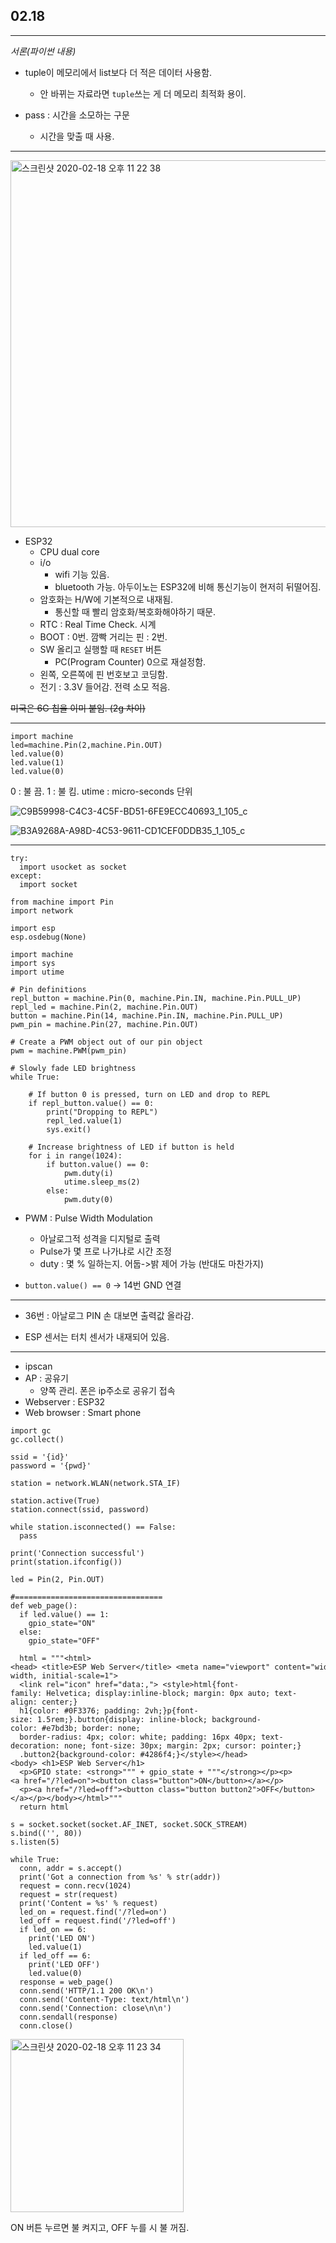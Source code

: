 ## 02.18

----

*서론(파이썬 내용)*

- tuple이 메모리에서 list보다 더 적은 데이터 사용함.
    - 안 바뀌는 자료라면 `tuple`쓰는 게 더 메모리 최적화 용이.

- pass : 시간을 소모하는 구문
    - 시간을 맞출 때 사용.

----
<img width="587" alt="스크린샷 2020-02-18 오후 11 22 38" src="https://user-images.githubusercontent.com/48315997/74744434-96b8db00-52a5-11ea-8118-ffc3a3d9eeae.png">



- ESP32
    - CPU dual core
    - i/o
        - wifi 기능 있음.
        - bluetooth 가능.
        아두이노는 ESP32에 비해 통신기능이 현저히 뒤떨어짐.
    - 암호화는 H/W에 기본적으로 내재됨.
        - 통신할 때 빨리 암호화/복호화해야하기 때문.
    - RTC : Real Time Check. 시계
    - BOOT : 0번. 깜빡 거리는 핀 : 2번. 
    - SW 올리고 실행할 때 `RESET` 버튼 
        - PC(Program Counter) 0으로 재설정함.
    - 왼쪽, 오른쪽에 핀 번호보고 코딩함.
    - 전기 : 3.3V 들어감. 전력 소모 적음.

~~미국은 6G 칩을 이미 붙임. (2g 차이)~~

----

```
import machine
led=machine.Pin(2,machine.Pin.OUT)
led.value(0)
led.value(1)
led.value(0)
```

0 : 불 끔. 1 : 불 킴.
utime : micro-seconds 단위

![C9B59998-C4C3-4C5F-BD51-6FE9ECC40693_1_105_c](https://user-images.githubusercontent.com/48315997/74744506-bc45e480-52a5-11ea-92f9-8995b457ce53.jpeg)


![B3A9268A-A98D-4C53-9611-CD1CEF0DDB35_1_105_c](https://user-images.githubusercontent.com/48315997/74744534-c7007980-52a5-11ea-9837-b22fe18624ce.jpeg)



----

```
try:
  import usocket as socket
except:
  import socket

from machine import Pin
import network

import esp
esp.osdebug(None)

import machine
import sys
import utime

# Pin definitions
repl_button = machine.Pin(0, machine.Pin.IN, machine.Pin.PULL_UP)
repl_led = machine.Pin(2, machine.Pin.OUT)
button = machine.Pin(14, machine.Pin.IN, machine.Pin.PULL_UP)
pwm_pin = machine.Pin(27, machine.Pin.OUT)

# Create a PWM object out of our pin object
pwm = machine.PWM(pwm_pin)

# Slowly fade LED brightness
while True:

    # If button 0 is pressed, turn on LED and drop to REPL
    if repl_button.value() == 0:
        print("Dropping to REPL")
        repl_led.value(1)
        sys.exit()

    # Increase brightness of LED if button is held
    for i in range(1024):
        if button.value() == 0:
            pwm.duty(i)
            utime.sleep_ms(2)
        else:
            pwm.duty(0)
```

- PWM : Pulse Width Modulation
    - 아날로그적 성격을 디지털로 출력
    - Pulse가 몇 프로 나가냐로 시간 조정
    - duty : 몇 % 일하는지. 어둡->밝 제어 가능 (반대도 마찬가지)

- `button.value() == 0` -> 14번 GND 연결

----

- 36번 : 아날로그 PIN
손 대보면 출력값 올라감.

- ESP 센서는 터치 센서가 내재되어 있음.

----

- ipscan
- AP : 공유기
    - 양쪽 관리. 폰은 ip주소로 공유기 접속
- Webserver : ESP32
- Web browser : Smart phone

```
import gc
gc.collect()

ssid = '{id}'
password = '{pwd}'

station = network.WLAN(network.STA_IF)

station.active(True)
station.connect(ssid, password)

while station.isconnected() == False:
  pass

print('Connection successful')
print(station.ifconfig())

led = Pin(2, Pin.OUT)

#=================================
def web_page():
  if led.value() == 1:
    gpio_state="ON"
  else:
    gpio_state="OFF"
  
  html = """<html><head> <title>ESP Web Server</title> <meta name="viewport" content="width=device-width, initial-scale=1">
  <link rel="icon" href="data:,"> <style>html{font-family: Helvetica; display:inline-block; margin: 0px auto; text-align: center;}
  h1{color: #0F3376; padding: 2vh;}p{font-size: 1.5rem;}.button{display: inline-block; background-color: #e7bd3b; border: none; 
  border-radius: 4px; color: white; padding: 16px 40px; text-decoration: none; font-size: 30px; margin: 2px; cursor: pointer;}
  .button2{background-color: #4286f4;}</style></head><body> <h1>ESP Web Server</h1> 
  <p>GPIO state: <strong>""" + gpio_state + """</strong></p><p><a href="/?led=on"><button class="button">ON</button></a></p>
  <p><a href="/?led=off"><button class="button button2">OFF</button></a></p></body></html>"""
  return html

s = socket.socket(socket.AF_INET, socket.SOCK_STREAM)
s.bind(('', 80))
s.listen(5)

while True:
  conn, addr = s.accept()
  print('Got a connection from %s' % str(addr))
  request = conn.recv(1024)
  request = str(request)
  print('Content = %s' % request)
  led_on = request.find('/?led=on')
  led_off = request.find('/?led=off')
  if led_on == 6:
    print('LED ON')
    led.value(1)
  if led_off == 6:
    print('LED OFF')
    led.value(0)
  response = web_page()
  conn.send('HTTP/1.1 200 OK\n')
  conn.send('Content-Type: text/html\n')
  conn.send('Connection: close\n\n')
  conn.sendall(response)
  conn.close()

```

<img width="277" alt="스크린샷 2020-02-18 오후 11 23 34" src="https://user-images.githubusercontent.com/48315997/74744482-b05a2280-52a5-11ea-91c1-31a45ab1201b.png">

ON 버튼 누르면 불 켜지고, OFF 누를 시 불 꺼짐.

